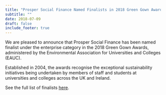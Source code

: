 ```yaml
---
title: "Prosper Social Finance Named Finalists in 2018 Green Gown Awards"
subtitle: ""
date: 2018-07-09
draft: false
include_footer: true
---
```


We are pleased to announce that Prosper Social Finance has been named finalist under the enterprise category in the 2018 Green Gown Awards, administered by the Environmental Association for Universities and Colleges (EAUC).

Established in 2004, the awards recognise the exceptional sustainability initiatives being undertaken by members of staff and students at universities and colleges across the UK and Ireland.

See the full list of finalists [here](https://www.greengownawards.org/2018-finalists).